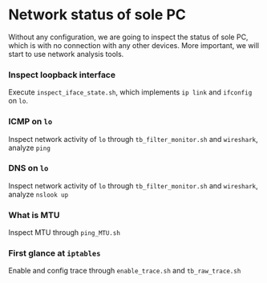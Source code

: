 # Network status of sole PC 

Without any configuration, we are going to inspect the status of sole PC, which is with no connection with any other devices. More important, we will start to use network analysis tools.

### Inspect loopback interface
Execute `inspect_iface_state.sh`, which implements `ip link` and `ifconfig` on `lo`.

### ICMP on `lo` 
Inspect network activity of `lo` through `tb_filter_monitor.sh` and `wireshark`, analyze `ping`

### DNS on `lo` 
Inspect network activity of `lo` through `tb_filter_monitor.sh` and `wireshark`, analyze `nslook up`

### What is MTU
Inspect MTU through `ping_MTU.sh` 

### First glance at `iptables`
Enable and config trace through `enable_trace.sh` and `tb_raw_trace.sh` 
